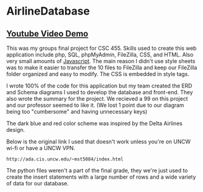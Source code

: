 # AirlineDatabase
## <u>[Youtube Video Demo](https://youtu.be/GEzmr_ZBh64?si=bU2MXEVi23PLal2p)</u>

This was my groups final project for CSC 455. Skills used to create this web application include php, SQL, phpMyAdmin, FileZilla, CSS, and HTML. Also very small amounts of [Javascript](https://github.com/MichaelT-178/AirlineDatabase/blob/main/php/create_passenger.php?plain=1#L97-L115). The main reason I didn't use style sheets was to make it easier to transfer the 10 files to FileZilla and keep our FileZilla folder organized and easy to modify. The CSS is embedded in style tags.

I wrote 100% of the code for this application but my team created the ERD and Schema diagrams I used to develop the database and front-end. They also wrote the summary for the project. We recieved a 99 on this project and our professor seemed to like it. (We lost 1 point due to our diagram being too "cumbersome" and having unnecessary keys)

The dark blue and red color scheme was inspired by the Delta Airlines design.

Below is the original link I used that doesn't work unless you're on UNCW wi-fi or have a UNCW VPN.

```
http://ada.cis.uncw.edu/~mst5084/index.html
```

The python files weren't a part of the final grade, they we're just used to create the insert statements with a large number of rows 
and a wide variety of data for our database.